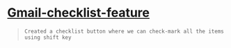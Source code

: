 # [Gmail-checklist-feature](https://yeshwanth-kondra-au45.github.io/Gmail-checklist-feature/)
> `Created a checklist button where we can check-mark all the items using shift key` 
